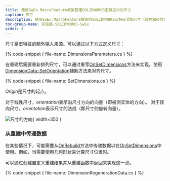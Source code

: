 ```yaml
---
title: 使用SwEx.MacroFeature框架管理SOLIDWORKS宏特征中的尺寸
caption: 尺寸
description: 使用SwEx.MacroFeature框架向SOLIDWORKS宏特征添加尺寸（线性和径向）
toc-group-name: 实验室-SOLIDWORKS-SwEx
order: 4
---
```

尺寸是宏特征的额外输入来源。可以通过以下方式定义尺寸：

{% code-snippet { file-name: DimensionsParameters.cs } %}

在重建后需要重新排列尺寸，可以通过重写[OnSetDimensions](https://docs.codestack.net/swex/macro-feature/html/M_CodeStack_SwEx_MacroFeature_MacroFeatureEx_1_OnSetDimensions.htm)方法来实现。使用[DimensionData::SetOrientation](https://docs.codestack.net/swex/macro-feature/html/M_CodeStack_SwEx_MacroFeature_Data_DimensionDataExtension_SetOrientation.htm)辅助方法来对齐尺寸。

{% code-snippet { file-name: SetDimensions.cs } %}

*Origin*是尺寸的起点。

对于线性尺寸，*orientation*表示沿尺寸方向的向量（即被测实体的方向）。
对于径向尺寸，*orientation*表示尺寸的法线（即尺寸的旋转向量）。

![尺寸的方向](dimensions-orientation.png){ width=350 }

### 从重建中传递数据

在某些情况下，可能需要从[OnRebuild](https://docs.codestack.net/swex/macro-feature/html/M_CodeStack_SwEx_MacroFeature_MacroFeatureEx_1_OnRebuild.htm)方法中传递数据以在[OnSetDimensions](https://docs.codestack.net/swex/macro-feature/html/M_CodeStack_SwEx_MacroFeature_MacroFeatureEx_1_OnSetDimensions.htm)中使用。例如，当需要使用几何形状来计算尺寸位置时。

可以通过创建自定义重建结果并从重建函数中返回来实现这一点。

{% code-snippet { file-name: DimensionRegenerationData.cs } %}